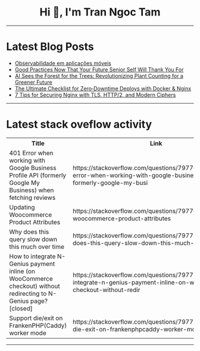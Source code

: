 <h1 align="center">Hi 👋, I'm Tran Ngoc Tam</h1>

---

# Latest Blog Posts 
<!-- BLOG-POST-LIST:START -->
- [Observabilidade em aplicações móveis](https://dev.to/wps13/observabilidade-em-aplicacoes-moveis-2bfi)
- [Good Practices Now That Your Future Senior Self Will Thank You For](https://dev.to/amoreno/good-practices-now-that-your-future-senior-self-will-thank-you-for-3p3a)
- [AI Sees the Forest for the Trees: Revolutionizing Plant Counting for a Greener Future](https://dev.to/arvind_sundararajan/ai-sees-the-forest-for-the-trees-revolutionizing-plant-counting-for-a-greener-future-3oh4)
- [The Ultimate Checklist for Zero‑Downtime Deploys with Docker &amp; Nginx](https://dev.to/ramer2b58cbe46bc8/the-ultimate-checklist-for-zero-downtime-deploys-with-docker-nginx-20i5)
- [7 Tips for Securing Nginx with TLS, HTTP/2, and Modern Ciphers](https://dev.to/ramer2b58cbe46bc8/7-tips-for-securing-nginx-with-tls-http2-and-modern-ciphers-38ge)
<!-- BLOG-POST-LIST:END -->

---

# Latest stack oveflow activity
<table>
  <tr><th>Title</th><th>Link</th></tr>
  <!-- STACKOVERFLOW:START --><tr><td>401 Error when working with Google Business Profile API &lpar;formerly Google My Business&rpar; when fetching reviews</td><td>https://stackoverflow.com/questions/79776305/401-error-when-working-with-google-business-profile-api-formerly-google-my-busi</td></tr><tr><td>Updating Woocommerce Product Attributes</td><td>https://stackoverflow.com/questions/79776065/updating-woocommerce-product-attributes</td></tr><tr><td>Why does this query slow down this much over time</td><td>https://stackoverflow.com/questions/79775969/why-does-this-query-slow-down-this-much-over-time</td></tr><tr><td>How to integrate N-Genius payment inline &lpar;on WooCommerce checkout&rpar; without redirecting to N-Genius page? [closed]</td><td>https://stackoverflow.com/questions/79775317/how-to-integrate-n-genius-payment-inline-on-woocommerce-checkout-without-redir</td></tr><tr><td>Support die/exit on FrankenPHP&lpar;Caddy&rpar; worker mode</td><td>https://stackoverflow.com/questions/79775141/support-die-exit-on-frankenphpcaddy-worker-mode</td></tr><!-- STACKOVERFLOW:END -->
</table>

---


